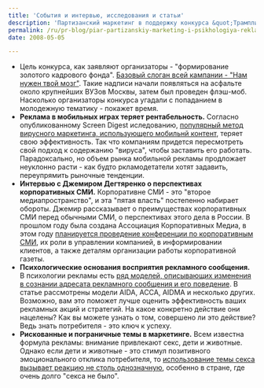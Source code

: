 ```yaml
---
title: 'События и интервью, исследования и статьи'
description: 'Партизанский маркетинг в поддержку конкурса &quot;Трамплин&quot;.'
permalink: /ru/pr-blog/piar-partizanskiy-marketing-i-psikhologiya-reklamy-v-runete-otobrano-vruchnuyu
date: 2008-05-05

---
```

<ul>
<li>Цель конкурса, как заявляют организаторы - "формирование золотого кадрового фонда". <a href="http://www.btlsostav.ru/2008/05/04/65/1454/">Базовый слоган всей кампании - "Нам нужен твой мозг"</a>. Такие надписи начали появляться на асфальте около крупнейших ВУЗов Москвы, затем был проведен флэш-моб. Насколько организаторы конкурса угадали с попаданием в молодежную тематику - покажет время. </li>
<li><strong>Реклама в мобильных играх теряет рентабельность.</strong>
Согласно опубликованному Screen Digest иследованию, <a href="http://www.iks-media.ru/articles/24792.html">популярный метод вирусного маркетинга, использующего мобильнй контент</a>, теряет свою эффективность. Так что компаниям придется пересмотреть свой подход к содержанию "вируса", чтобы заставить его работать. Парадоксально, но объем рынка мобильной рекламы продложает неуклонно расти - как будто ркламодетатели хотят задавить, переупрямить рыночные тенденции.</li>
<li><strong>Интервью с Джемиром Дегтяренко о перспективах корпоративных СМИ.</strong>
Корпоративне СМИ - это "второе медиапространство", и эта "пятая власть" постепенно набирает обороты. Джемир рассказывает о преимуществах корпоративных СМИ перед обычными СМИ, о перспективах этого дела в России. В прошлом году была создана Ассоциация Корпоративных Медиа, в этом году <a href="http://www.advertology.ru/article61039.htm">планируется проведение конференции по корпоративным СМИ</a>, их роли в управлении компанией, в информировании клиентов,  а также деталям организации работы корпоративной газеты. </li>
<li><strong>Психологические основания восприятия рекламного сообщения.</strong>
В психологии рекламы есть <a href="http://www.advertology.ru/article61047.htm">ряд моделей, описывающих изменения в сознании адресата рекламного сообщения и его поведение</a>. В статье рассмотрены модели AIDA, ACCA, AIDMA и несколько других. Возможно, вам это поможет лучше оценить эффективность ваших рекламных акций и стратегий. На какое конкретно действие они нацелены? Как вы можете узнать о том, совершено ли это действие? Ведь знать потребителя - это ключ к успеху. </li>
<li><strong>Рискованные и пограничные темы в маркетинге.</strong>
Всем известна формула рекламы: внимание привлекают секс, дети и животные. Однако если дети и животные - это стимул позитивного эмоционального отклика потребителя, то <a href="http://psyfactor.org/sexrecl.htm">использование темы секса вызывает реакцию не столь однозначную</a>, особенно в стране, где очень долго "секса не было". </li>
</ul>



